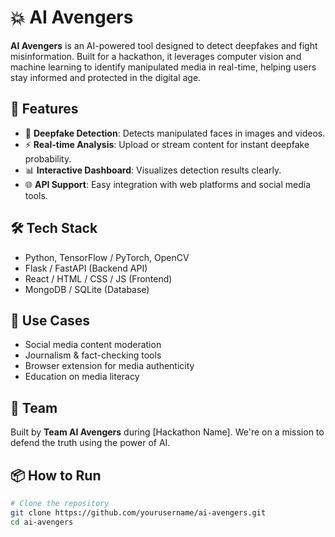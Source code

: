 # 💥 AI Avengers

**AI Avengers** is an AI-powered tool designed to detect deepfakes and fight misinformation. Built for a hackathon, it leverages computer vision and machine learning to identify manipulated media in real-time, helping users stay informed and protected in the digital age.

## 🚀 Features

- 🧠 **Deepfake Detection**: Detects manipulated faces in images and videos.
- ⚡ **Real-time Analysis**: Upload or stream content for instant deepfake probability.
- 📊 **Interactive Dashboard**: Visualizes detection results clearly.
- 🌐 **API Support**: Easy integration with web platforms and social media tools.

## 🛠 Tech Stack

- Python, TensorFlow / PyTorch, OpenCV
- Flask / FastAPI (Backend API)
- React / HTML / CSS / JS (Frontend)
- MongoDB / SQLite (Database)

## 🎯 Use Cases

- Social media content moderation
- Journalism & fact-checking tools
- Browser extension for media authenticity
- Education on media literacy

## 👥 Team

Built by **Team AI Avengers** during [Hackathon Name]. We're on a mission to defend the truth using the power of AI.

## 📦 How to Run

```bash
# Clone the repository
git clone https://github.com/yourusername/ai-avengers.git
cd ai-avengers
